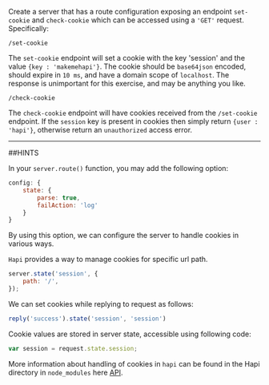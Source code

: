 Create a server that has a route configuration exposing an endpoint ``set-cookie`` and ``check-cookie`` which can be accessed using a `'GET'` request. Specifically:
 
```
/set-cookie
```
 
The `set-cookie` endpoint will set a cookie with the key 'session' and the value `{key : 'makemehapi'}`. The cookie  should be `base64json` encoded, should expire in `10 ms`, and have a domain scope of `localhost`.  The response is unimportant for this exercise, and may be anything you like.
 
```
/check-cookie
```
 
The `check-cookie` endpoint will have cookies received from the `/set-cookie` endpoint. If the `session` key is present in cookies then simply return `{user : 'hapi'}`, otherwise return an `unauthorized` access error.
 
--------------------
 
##HINTS

In your `server.route()` function, you may add the following option:

```js
config: {
    state: {
        parse: true,
        failAction: 'log'
    }
}
```

By using this option, we can configure the server to handle cookies in various ways.

`Hapi` provides a way to manage cookies for specific url path.
 
```js
server.state('session', {
    path: '/',
});
```

We can set cookies while replying to request as follows:
 
```js
reply('success').state('session', 'session')
```

Cookie values are stored in server state, accessible using following code:
 
```js
var session = request.state.session;
```

More information about handling of cookies in `hapi` can be found in the Hapi directory in `node_modules` here [API](http://hapijs.com/api).
 
